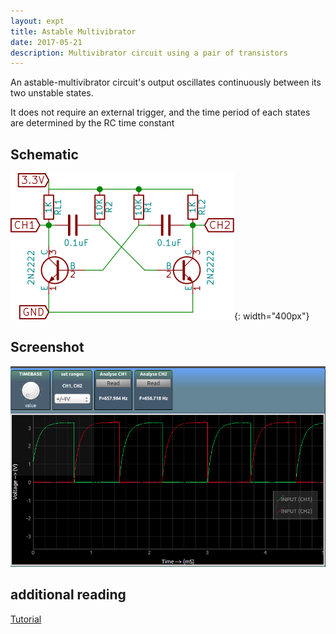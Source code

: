 ```yaml
---
layout: expt
title: Astable Multivibrator
date: 2017-05-21
description: Multivibrator circuit using a pair of transistors
---
```



An astable-multivibrator circuit's output oscillates continuously between its two unstable states.

It does not require an external trigger, and the time period of each states are determined by the RC time constant

## Schematic 

![](images/schematics/astable-multivibrator.svg){: width="400px"}

## Screenshot


![](images/screenshots/astable-multivibrator.png)


## additional reading
[Tutorial](http://www.electronics-tutorials.ws/waveforms/astable.html)
